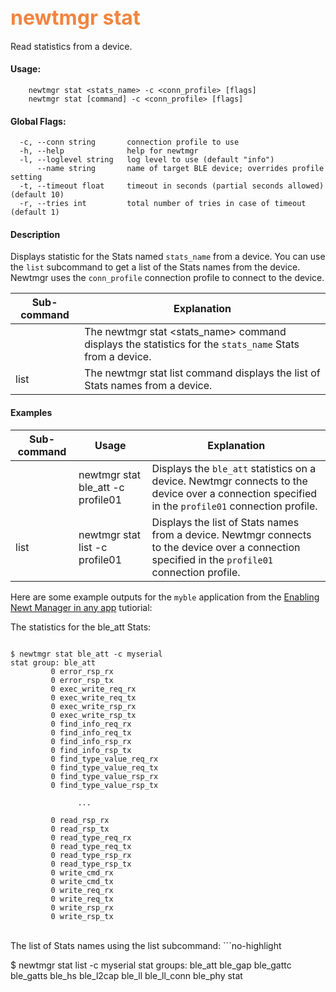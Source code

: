 ## <font color="#F2853F" style="font-size:24pt">newtmgr stat</font>
Read statistics from a device.

#### Usage:

```no-highlight
    newtmgr stat <stats_name> -c <conn_profile> [flags] 
    newtmgr stat [command] -c <conn_profile> [flags] 
```

#### Global Flags:

```no-highlight
  -c, --conn string       connection profile to use
  -h, --help              help for newtmgr
  -l, --loglevel string   log level to use (default "info")
      --name string       name of target BLE device; overrides profile setting
  -t, --timeout float     timeout in seconds (partial seconds allowed) (default 10)
  -r, --tries int         total number of tries in case of timeout (default 1)
```

#### Description
Displays statistic for the Stats named `stats_name` from a device.  You can use the `list` subcommand to get a list of the Stats names from the device.  Newtmgr uses the `conn_profile` connection profile to connect to the device.

Sub-command  |  Explanation
-------------| -----------------------
             | The newtmgr stat <stats_name> command displays the statistics for the `stats_name` Stats from a device. 
list         | The newtmgr stat list command displays the list of Stats names from a device.  


#### Examples

Sub-command  | Usage                  | Explanation
-------------| -----------------------|-----------------
             | newtmgr stat ble_att -c profile01 | Displays the `ble_att` statistics on a device.  Newtmgr connects to the device over a connection specified in the `profile01` connection profile.
list         | newtmgr stat list -c profile01 | Displays the list of Stats names from a device.  Newtmgr connects to the device over a connection specified in the `profile01` connection profile.
 
Here are some example outputs for the `myble` application from the [Enabling Newt Manager in any app](/os/tutorials/add_newtmgr.md) tutiorial:

The statistics for the ble_att Stats:
```no-highlight

$ newtmgr stat ble_att -c myserial
stat group: ble_att
         0 error_rsp_rx
         0 error_rsp_tx
         0 exec_write_req_rx
         0 exec_write_req_tx
         0 exec_write_rsp_rx
         0 exec_write_rsp_tx
         0 find_info_req_rx
         0 find_info_req_tx
         0 find_info_rsp_rx
         0 find_info_rsp_tx
         0 find_type_value_req_rx
         0 find_type_value_req_tx
         0 find_type_value_rsp_rx
         0 find_type_value_rsp_tx

               ...

         0 read_rsp_rx
         0 read_rsp_tx
         0 read_type_req_rx
         0 read_type_req_tx
         0 read_type_rsp_rx
         0 read_type_rsp_tx
         0 write_cmd_rx
         0 write_cmd_tx
         0 write_req_rx
         0 write_req_tx
         0 write_rsp_rx
         0 write_rsp_tx
```
<br>
The list of Stats names using the list subcommand:
```no-highlight

$ newtmgr stat list -c myserial
stat groups:
    ble_att
    ble_gap
    ble_gattc
    ble_gatts
    ble_hs
    ble_l2cap
    ble_ll
    ble_ll_conn
    ble_phy
    stat
```
